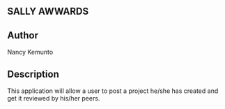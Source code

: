 ## SALLY AWWARDS

## Author

Nancy Kemunto

## Description

This application will allow a user to post a project he/she has created and get it reviewed by his/her peers.
